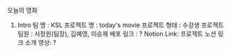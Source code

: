 오늘의 영화

1. Intro
팀 명 : KSL
프로젝트 명 : today's movie
프로젝트 형태 : 수강생 프로젝트
팀원 : 서정원(팀장), 김혜영, 이승재
배포 링크 : ?
Notion Link: 프로젝트 노션 링크
소개 영상: ?
